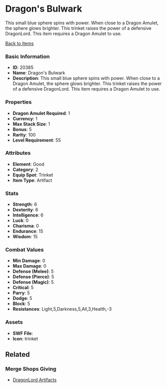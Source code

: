 # Dragon's Bulwark

This small blue sphere spins with power. When close to a Dragon Amulet, the sphere glows brighter. This trinket raises the power of a defensive DragonLord. This item requires a Dragon Amulet to use.

[Back to Items](../items.md)

### Basic Information

- **ID**: 20385
- **Name**: Dragon&#039;s Bulwark
- **Description**: This small blue sphere spins with power. When close to a Dragon Amulet, the sphere glows brighter. This trinket raises the power of a defensive DragonLord. This item requires a Dragon Amulet to use.

### Properties

- **Dragon Amulet Required**: 1
- **Currency**: 1
- **Max Stack Size**: 1
- **Bonus**: 5
- **Rarity**: 100
- **Level Requirement**: 55

### Attributes

- **Element**: Good
- **Category**: 2
- **Equip Spot**: Trinket
- **Item Type**: Artifact

### Stats

- **Strength**: 6
- **Dexterity**: 6
- **Intelligence**: 6
- **Luck**: 0
- **Charisma**: 0
- **Endurance**: 15
- **Wisdom**: 15

### Combat Values

- **Min Damage**: 0
- **Max Damage**: 0
- **Defense (Melee)**: 5
- **Defense (Pierce)**: 5
- **Defense (Magic)**: 5
- **Critical**: 5
- **Parry**: 5
- **Dodge**: 5
- **Block**: 5
- **Resistances**: Light,5,Darkness,5,All,3,Health,-3

### Assets

- **SWF File**: 
- **Icon**: trinket

## Related

### Merge Shops Giving

- [DragonLord Artifacts](../merge-shops/351-dragonlord-artifacts.md)

